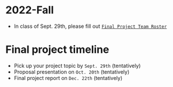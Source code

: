 # 2022-Fall


- In class of Sept. 29th, please fill out  [`Final Project Team Roster`](https://docs.google.com/spreadsheets/d/1RG6qqq0jFPrRBsApseZqcwsO5BIPCLq3vC9epwKlP5I/edit?usp=sharing)

<!-- Presentation order on Oct. 20: ['F', 'A', 'E', 'C', 'D', 'B'] 


```python
import random
groups = ['A','B','C','D','E','F']
#print (groups)
random.shuffle(groups)
print (groups)
```

-->


# Final project timeline

- Pick up your project topic by `Sept. 29th`  (tentatively)
- Proposal presentation on `Oct. 20th` (tentatively)
- Final project report on `Dec. 22th` (tentatively)
